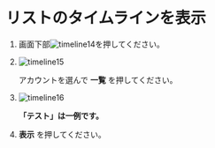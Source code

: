 # リストのタイムラインを表示

1. 画面下部![timeline14](https://dl.thedesk.top/media/timeline14.PNG)を押してください。
2. ![timeline15](https://dl.thedesk.top/media/timeline15.PNG)  

   アカウントを選んで **一覧** を押してください。

3. ![timeline16](https://dl.thedesk.top/media/timeline16.PNG)  

   **「テスト」は一例です。**

4. **表示** を押してください。


